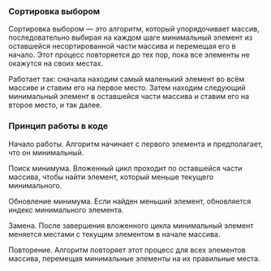 ### Сортировка выбором

Сортировка выбором — это алгоритм, который упорядочивает массив, последовательно выбирая на каждом шаге минимальный элемент из оставшейся несортированной части массива и перемещая его в начало. Этот процесс повторяется до тех пор, пока все элементы не окажутся на своих местах.

Работает так: сначала находим самый маленький элемент во всём массиве и ставим его на первое место. Затем находим следующий минимальный элемент в оставшейся части массива и ставим его на второе место, и так далее.

### Принцип работы в коде

Начало работы.
Алгоритм начинает с первого элемента и предполагает, что он минимальный.

Поиск минимума.
Вложенный цикл проходит по оставшейся части массива, чтобы найти элемент, который меньше текущего минимального.

Обновление минимума.
Если найден меньший элемент, обновляется индекс минимального элемента.

Замена.
После завершения вложенного цикла минимальный элемент меняется местами с текущим элементом в начале массива.

Повторение.
Алгоритм повторяет этот процесс для всех элементов массива, перемещая минимальные элементы на их правильные места.